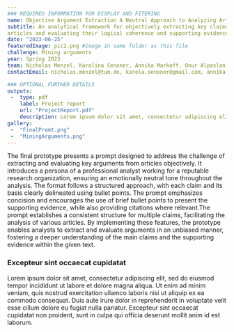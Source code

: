 ```yaml
---
### REQUIRED INFORMATION FOR DISPLAY AND FITERING
name: Objective Argument Extraction A Neutral Approach to Analyzing Articles #: funktioniert leider nicht
subtitle: An analytical framework for objectively extracting key claims from
articles and evaluating their logical coherence and supporting evidence.
date: "2023-06-25"
featuredImage: pic2.png #image in same folder as this file
challenge: Mining arguments
year: Spring 2023
team: Nicholas Menzel, Karolina Senoner, Annika Markoff, Onur Alpaslan
contactEmail: nicholas.menzel@tum.de, karola.senoner@gmail.com, annika.markoff@hm.edu, onur.alpaslan@tum.de

### OPTIONAL FURTHER DETAILS
outputs:
 -  type: pdf
    label: Project report
    url: "ProjectReport.pdf"
    description: Lorem ipsum dolor sit amet, consectetur adipiscing elit
gallery:
 -  "FinalPromt.png"
 -  "MiningArguments.png"
---
```


The final prototype presents a prompt designed to address the challenge of extracting and
evaluating key arguments from articles objectively. It introduces a persona of a professional
analyst working for a reputable research organization, ensuring an emotionally neutral tone
throughout the analysis. The format follows a structured approach, with each claim and its basis
clearly delineated using bullet points. The prompt emphasizes concision and encourages the use
of brief bullet points to present the supporting evidence, while also providing citations where
relevant.The prompt establishes a consistent structure for multiple claims, facilitating the analysis
of various articles. By implementing these features, the prototype enables analysts to extract and
evaluate arguments in an unbiased manner, fostering a deeper understanding of the main claims
and the supporting evidence within the given text.


### Excepteur sint occaecat cupidatat 

Lorem ipsum dolor sit amet, consectetur adipiscing elit, sed do eiusmod tempor incididunt ut labore et dolore magna aliqua. Ut enim ad minim veniam, quis nostrud exercitation ullamco laboris nisi ut aliquip ex ea commodo consequat. Duis aute irure dolor in reprehenderit in voluptate velit esse cillum dolore eu fugiat nulla pariatur. Excepteur sint occaecat cupidatat non proident, sunt in culpa qui officia deserunt mollit anim id est laborum.

